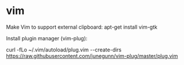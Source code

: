 # vim

Make Vim to support external clipboard:
apt-get install vim-gtk

Install plugin manager (vim-plug):

curl -fLo ~/.vim/autoload/plug.vim --create-dirs \
https://raw.githubusercontent.com/junegunn/vim-plug/master/plug.vim
